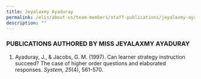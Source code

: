 ```yaml
---
title: Jeyalaxmy Ayaduray
permalink: /elis/about-us/team-members/staff-publications/jeyalaxmy-ayaduray/
description: ""
---
```


### PUBLICATIONS AUTHORED BY MISS JEYALAXMY AYADURAY


1.  Ayaduray, J., &amp; Jacobs, G. M. (1997). Can learner strategy instruction succeed? The case of higher order questions and elaborated responses.&nbsp;<em>System, 25</em>(4), 561-570.